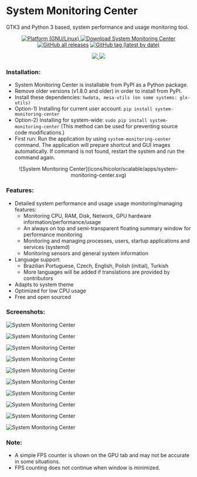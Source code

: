 # System Monitoring Center

GTK3 and Python 3 based, system performance and usage monitoring tool.


<p align="center">
<a href="https://github.com/hakandundar34coding/system-monitoring-center/tags"><img alt="Platform (GNU/Linux)" src="https://img.shields.io/badge/platform-GNU/Linux-blue.svg"/>
</a>
<a href="https://github.com/hakandundar34coding/system-monitoring-center/tags"><img alt="Download System Monitoring Center" src="https://img.shields.io/sourceforge/dt/system-monitoring-center.svg" ></a>
</a>
<a href="https://github.com/hakandundar34coding/system-monitoring-center/tags"><img alt="GitHub all releases" src="https://img.shields.io/github/downloads/hakandundar34coding/system-monitoring-center/total"></a>
</a>
<a href="https://github.com/hakandundar34coding/system-monitoring-center/tags"><img alt="GitHub tag (latest by date)" src="https://img.shields.io/github/v/tag/hakandundar34coding/system-monitoring-center"></a>
</a>
</p>

<p align="center">
<a href="https://pypi.org/project/system-monitoring-center/"><img src="https://img.shields.io/badge/-PyPI%20Page-lightgrey"/>
</a>
<a href="https://github.com/hakandundar34coding/system-monitoring-center/blob/master/Changes.md"><img src="https://img.shields.io/badge/-Changelog-lightgrey"></a>
</a>
</p>


### Installation:
* System Monitoring Center is installable from PyPI as a Python package.
* Remove older versions (v1.8.0 and older) in order to install from PyPI.
* Install these dependencies: ```hwdata, mesa-utils (on some systems: glx-utils)```
* Option-1) Installing for current user account: ```pip install system-monitoring-center```
* Option-2) Installing for system-wide: ```sudo pip install system-monitoring-center```
  (This method can be used for preventing source code modifications.)
* First run:
  Run the application by using ```system-monitoring-center``` command.
  The application will prepare shortcut and GUI images automatically.
  If command is not found, restart the system and run the command again.


<p align="center">
![System Monitoring Center](icons/hicolor/scalable/apps/system-monitoring-center.svg)
</p>


### Features:
* Detailed system performance and usage usage monitoring/managing features:
    * Monitoring CPU, RAM, Disk, Network, GPU hardware information/performance/usage
    * An always on top and semi-transparent floating summary window for performance monitoring
    * Monitoring and managing processes, users, startup applications and services (systemd)
    * Monitoring sensors and general system information
* Language support:
    * Brazilian Portuguese, Czech, English, Polish (initial), Turkish
    * More languages will be added if translations are provided by contributors
* Adapts to system theme
* Optimized for low CPU usage
* Free and open sourced


### Screenshots:
![System Monitoring Center](screenshots/cpu_tab_dark_system_theme.png)

![System Monitoring Center](screenshots/cpu_tab_white_system_theme.png)

![System Monitoring Center](screenshots/cpu_tab_per_core_dark_system_theme.png)

![System Monitoring Center](screenshots/network_tab_dark_system_theme.png)

![System Monitoring Center](screenshots/gpu_tab_dark_system_theme.png)

![System Monitoring Center](screenshots/sensors_tab_dark_system_theme.png)

![System Monitoring Center](screenshots/processes_list_view_dark_system_theme.png)

![System Monitoring Center](screenshots/startup_tab_dark_system_theme.png)

![System Monitoring Center](screenshots/services_tab_dark_system_theme.png)

![System Monitoring Center](screenshots/system_tab_dark_system_theme.png)


### Note:
* A simple FPS counter is shown on the GPU tab and may not be accurate in some situations.
* FPS counting does not continue when window is minimized.

